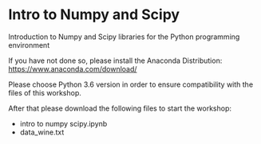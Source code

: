 # Intro to Numpy and Scipy
Introduction to Numpy and Scipy libraries for the Python programming environment

If you have not done so, please install the Anaconda Distribution:
https://www.anaconda.com/download/

Please choose Python 3.6 version in order to ensure compatibility with the files of this workshop.

After that please download the following files to start the workshop:

- intro to numpy scipy.ipynb
- data_wine.txt
